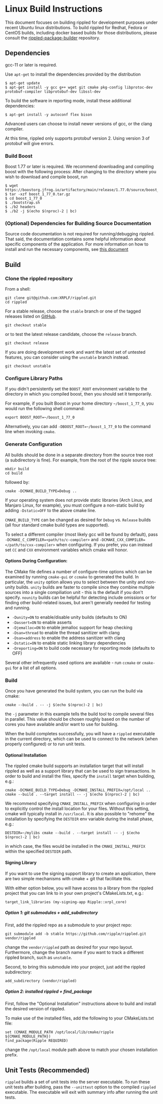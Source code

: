 # Linux Build Instructions

This document focuses on building rippled for development purposes under recent
Ubuntu linux distributions. To build rippled for Redhat, Fedora or CentOS
builds, including docker based builds for those distributions, please consult
the [rippled-package-builder](https://github.com/ripple/rippled-package-builder)
repository.


## Dependencies

gcc-11 or later is required.

Use `apt-get` to install the dependencies provided by the distribution

```
$ apt-get update
$ apt-get install -y gcc g++ wget git cmake pkg-config libprotoc-dev protobuf-compiler libprotobuf-dev libssl-dev
```

To build the software in reporting mode, install these additional dependencies:
```
$ apt-get install -y autoconf flex bison
```

Advanced users can choose to install newer versions of gcc, or the clang compiler.

At this time, rippled only supports protobuf version 2. Using version 3 of
protobuf will give errors.

### Build Boost

Boost 1.77 or later is required. We recommend downloading and compiling boost
with the following process: After changing to the directory where
you wish to download and compile boost, run
```
$ wget https://boostorg.jfrog.io/artifactory/main/release/1.77.0/source/boost_1_77_0.tar.gz
$ tar -xzf boost_1_77_0.tar.gz
$ cd boost_1_77_0
$ ./bootstrap.sh
$ ./b2 headers
$ ./b2 -j $(echo $(nproc)-2 | bc)
```

### (Optional) Dependencies for Building Source Documentation

Source code documentation is not required for running/debugging rippled. That
said, the documentation contains some helpful information about specific
components of the application. For more information on how to install and run
the necessary components, see [this document](../../docs/README.md)

## Build

### Clone the rippled repository

From a shell:

```
git clone git@github.com:XRPLF/rippled.git
cd rippled
```

For a stable release, choose the `stable` branch or one of the tagged releases
listed on [GitHub](https://github.com/XRPLF/rippled/releases).

```
git checkout stable
```

or to test the latest release candidate, choose the `release` branch.

```
git checkout release
```

If you are doing development work and want the latest set of untested
features, you can consider using the `unstable` branch instead.

```
git checkout unstable
```

### Configure Library Paths

If you didn't persistently set the `BOOST_ROOT` environment variable to the
directory in which you compiled boost, then you should set it temporarily.


For example, if you built Boost in your home directory `~/boost_1_77_0`, you
would run the following shell command:


```
export BOOST_ROOT=~/boost_1_77_0
```

Alternatively, you can add `-DBOOST_ROOT=~/boost_1_77_0` to the command line when
invoking `cmake`.

### Generate Configuration

All builds should be done in a separate directory from the source tree root
(a subdirectory is fine). For example, from the root of the ripple source tree:

```
mkdir build
cd build
```

followed by:

```
cmake -DCMAKE_BUILD_TYPE=Debug ..
```

If your operating system does not provide static libraries (Arch Linux, and
Manjaro Linux, for example), you must configure a non-static build by adding
`-Dstatic=OFF` to the above cmake line.

`CMAKE_BUILD_TYPE` can be changed as desired for `Debug` vs.
`Release` builds (all four standard cmake build types are supported).

To select a different compiler (most likely gcc will be found by default), pass
`-DCMAKE_C_COMPILER=<path/to/c-compiler>` and
`-DCMAKE_CXX_COMPILER=</path/to/cxx-compiler>` when configuring. If you prefer,
you can instead set `CC` and `CXX` environment variables which cmake will honor.

#### Options During Configuration:

The CMake file defines a number of configure-time options which can be
examined by running `cmake-gui` or `ccmake` to generated the build. In
particular, the `unity` option allows you to select between the unity and
non-unity builds. `unity` builds are faster to compile since they combine
multiple sources into a single compiliation unit - this is the default if you
don't specify. `nounity` builds can be helpful for detecting include omissions
or for finding other build-related issues, but aren't generally needed for
testing and running.

* `-Dunity=ON` to enable/disable unity builds (defaults to ON)
* `-Dassert=ON` to enable asserts
* `-Djemalloc=ON` to enable jemalloc support for heap checking
* `-Dsan=thread` to enable the thread sanitizer with clang
* `-Dsan=address` to enable the address sanitizer with clang
* `-Dstatic=ON` to enable static linking library dependencies
* `-Dreporting=ON` to build code necessary for reporting mode (defaults to OFF)

Several other infrequently used options are available - run `ccmake` or
`cmake-gui` for a list of all options.

### Build

Once you have generated the build system, you can run the build via cmake:

```
cmake --build . -- -j $(echo $(nproc)-2 | bc)
```

the `-j` parameter in this example tells the build tool to compile several
files in parallel. This value should be chosen roughly based on the number of
cores you have available and/or want to use for building.

When the build completes successfully, you will have a `rippled` executable in
the current directory, which can be used to connect to the network (when
properly configured) or to run unit tests.


#### Optional Installation

The rippled cmake build supports an installation target that will install
rippled as well as a support library that can be used to sign transactions. In
order to build and install the files, specify the `install` target when
building, e.g.:

```
cmake -DCMAKE_BUILD_TYPE=Debug -DCMAKE_INSTALL_PREFIX=/opt/local ..
cmake --build . --target install -- -j $(echo $(nproc)-2 | bc)
```

We recommend specifying `CMAKE_INSTALL_PREFIX` when configuring in order to
explicitly control the install location for your files. Without this setting,
cmake will typically install in `/usr/local`. It is also possible to "rehome"
the installation by specifying the `DESTDIR` env variable during the install phase,
e.g.:

```
DESTDIR=~/mylibs cmake --build . --target install -- -j $(echo $(nproc)-2 | bc)
```

in which case, the files would be installed in the `CMAKE_INSTALL_PREFIX` within
the specified `DESTDIR` path.

#### Signing Library

If you want to use the signing support library to create an application, there
are two simple mechanisms with cmake + git that facilitate this.

With either option below, you will have access to a library from the
rippled project that you can link to in your own project's CMakeLists.txt, e.g.:

```
target_link_libraries (my-signing-app Ripple::xrpl_core)
```

##### Option 1: git submodules + add_subdirectory

First, add the rippled repo as a submodule to your project repo:

```
git submodule add -b stable https://github.com/ripple/rippled.git vendor/rippled
```

change the `vendor/rippled` path as desired for your repo layout. Furthermore,
change the branch name if you want to track a different rippled branch, such
as `unstable`.

Second, to bring this submodule into your project, just add the rippled subdirectory:

```
add_subdirectory (vendor/rippled)
```

##### Option 2: installed rippled + find_package

First, follow the "Optional Installation" instructions above to
build and install the desired version of rippled.

To make use of the installed files, add the following to your CMakeLists.txt file:

```
set (CMAKE_MODULE_PATH /opt/local/lib/cmake/ripple ${CMAKE_MODULE_PATH})
find_package(Ripple REQUIRED)
```

change the `/opt/local` module path above to match your chosen installation prefix.

## Unit Tests (Recommended)

`rippled` builds a set of unit tests into the server executable. To run these unit
tests after building, pass the `--unittest` option to the compiled `rippled`
executable. The executable will exit with summary info after running the unit tests.
